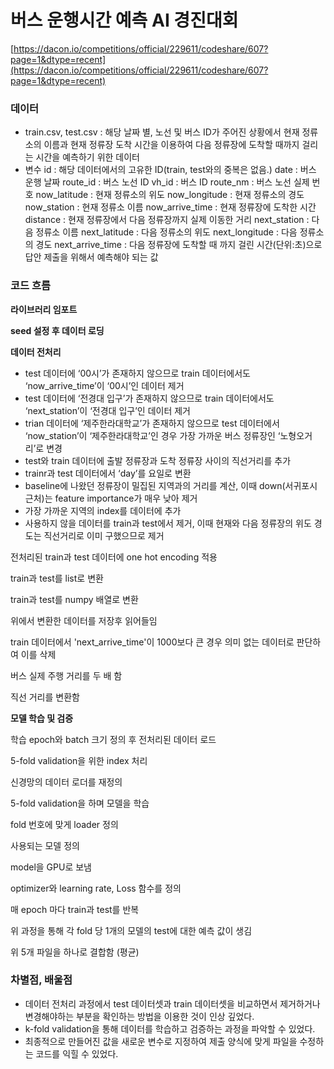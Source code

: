 # 버스 운행시간 예측 AI 경진대회

[https://dacon.io/competitions/official/229611/codeshare/607?page=1&dtype=recent](https://dacon.io/competitions/official/229611/codeshare/607?page=1&dtype=recent)

### 데이터

- train.csv, test.csv : 해당 날짜 별, 노선 및 버스 ID가 주어진 상황에서 현재 정류소의 이름과 현재 정류장 도착 시간을 이용하여 다음 정류장에 도착할 때까지 걸리는 시간을 예측하기 위한 데이터
- 변수
id : 해당 데이터에서의 고유한 ID(train, test와의 중복은 없음.)
date : 버스 운행 날짜
route_id : 버스 노선 ID
vh_id : 버스 ID
route_nm : 버스 노선 실제 번호
now_latitude : 현재 정류소의 위도
now_longitude : 현재 정류소의 경도
now_station : 현재 정류소 이름
now_arrive_time : 현재 정류장에 도착한 시간
distance : 현재 정류장에서 다음 정류장까지 실제 이동한 거리
next_station : 다음 정류소 이름
next_latitude : 다음 정류소의 위도
next_longitude : 다음 정류소의 경도
next_arrive_time : 다음 정류장에 도착할 때 까지 걸린 시간(단위:초)으로 답안 제출을 위해서 예측해야 되는 값

### 코드 흐름

**라이브러리 임포트**

**seed 설정 후 데이터 로딩**

**데이터 전처리**

- test 데이터에 ‘00시’가 존재하지 않으므로 train 데이터에서도 ‘now_arrive_time’이 ‘00시’인 데이터 제거
- test 데이터에 ‘전경대 입구’가 존재하지 않으므로 train 데이터에서도 ‘next_station’이 ‘전경대 입구’인 데이터 제거
- trian 데이터에 ‘제주한라대학교’가 존재하지 않으므로 test 데이터에서 ‘now_station’이 ‘제주한라대학교’인 경우 가장 가까운 버스 정류장인 ‘노형오거리’로 변경
- test와 train 데이터에 출발 정류장과 도착 정류장 사이의 직선거리를 추가
- trainr과 test 데이터에서 ‘day’를 요일로 변환
- baseline에 나왔던 정류장이 밀집된 지역과의 거리를 계산, 이때 down(서귀포시 근처)는 feature importance가 매우 낮아 제거
- 가장 가까운 지역의 index를 데이터에 추가
- 사용하지 않을 데이터를 train과 test에서 제거, 이때 현재와 다음 정류장의 위도 경도는 직선거리로 이미 구했으므로 제거

전처리된 train과 test 데이터에 one hot encoding 적용

train과 test를 list로 변환

train과 test를 numpy 배열로 변환

위에서 변환한 데이터를 저장후 읽어들임

train 데이터에서 'next_arrive_time'이 1000보다 큰 경우 의미 없는 데이터로 판단하여 이를 삭제

버스 실제 주행 거리를 두 배 함

직선 거리를 변환함

**모델 학습 및 검증**

학습 epoch와 batch 크기 정의 후 전처리된 데이터 로드

5-fold validation을 위한 index 처리

신경망의 데이터 로더를 재정의

5-fold validation을 하며 모델을 학습

fold 번호에 맞게 loader 정의

사용되는 모델 정의

model을 GPU로 보냄

optimizer와 learning rate, Loss 함수를 정의

매 epoch 마다 train과 test를 반복

위 과정을 통해 각 fold 당 1개의 모델의 test에 대한 예측 값이 생김

위 5개 파일을 하나로 결합함 (평균)

### 차별점, 배울점

- 데이터 전처리 과정에서 test 데이터셋과 train 데이터셋을 비교하면서 제거하거나 변경해야하는 부분을 확인하는 방법을 이용한 것이 인상 깊었다.
- k-fold validation을 통해 데이터를 학습하고 검증하는 과정을 파악할 수 있었다.
- 최종적으로 만들어진 값을 새로운 변수로 지정하여 제출 양식에 맞게 파일을 수정하는 코드를 익힐 수 있었다.